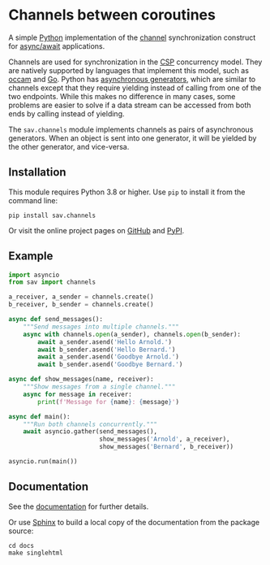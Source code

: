 # Channels between coroutines
A simple [Python] implementation of the [channel] synchronization
construct for [async/await] applications.

Channels are used for synchronization in the [CSP] concurrency model.
They are natively supported by languages that implement this model, such
as [occam] and [Go]. Python has [asynchronous generators], which are
similar to channels except that they require yielding instead of calling
from one of the two endpoints. While this makes no difference in many
cases, some problems are easier to solve if a data stream can be
accessed from both ends by calling instead of yielding.

The `sav.channels` module implements channels as pairs of
asynchronous generators. When an object is sent into one generator, it
will be yielded by the other generator, and vice-versa.


## Installation
This module requires Python 3.8 or higher. Use `pip` to install it
from the command line:

```
pip install sav.channels
```

Or visit the online project pages on [GitHub] and [PyPI].


## Example

```python
import asyncio
from sav import channels

a_receiver, a_sender = channels.create()
b_receiver, b_sender = channels.create()

async def send_messages():
    """Send messages into multiple channels."""
    async with channels.open(a_sender), channels.open(b_sender):
        await a_sender.asend('Hello Arnold.')
        await b_sender.asend('Hello Bernard.')
        await a_sender.asend('Goodbye Arnold.')
        await b_sender.asend('Goodbye Bernard.')

async def show_messages(name, receiver):
    """Show messages from a single channel."""
    async for message in receiver:
        print(f'Message for {name}: {message}')    

async def main():
    """Run both channels concurrently."""
    await asyncio.gather(send_messages(),
                         show_messages('Arnold', a_receiver),
                         show_messages('Bernard', b_receiver))

asyncio.run(main())
```

## Documentation
See the [documentation] for further details.

Or use [Sphinx] to build a local copy of the documentation from the package
source:

```
cd docs
make singlehtml
```

[Python]: https://www.python.org/
[channel]: https://en.wikipedia.org/wiki/Channel_(programming)
[async/await]: https://www.python.org/dev/peps/pep-0492/
[CSP]: http://www.usingcsp.com/
[occam]: http://www.wotug.org/occam/
[Go]: https://tour.golang.org/concurrency/2
[asynchronous generators]: https://www.python.org/dev/peps/pep-0525/
[GitHub]: https://github.com/sandervoerman/channels
[PyPI]: https://pypi.org/project/sav.channels/
[documentation]: https://www.savoerman.nl/channels/
[Sphinx]: https://www.sphinx-doc.org/
